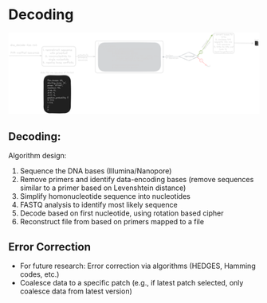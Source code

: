 # Decoding

<div class="scroll">

![decoding](./images/decoding_dark.png)

</div>

## Decoding: 
Algorithm design:
1. Sequence the DNA bases (Illumina/Nanopore)
2. Remove primers and identify data-encoding bases (remove sequences similar to a primer based on Levenshtein distance)
3. Simplify homonucleotide sequence into nucleotides
4. FASTQ analysis to identify most likely sequence
5. Decode based on first nucleotide, using rotation based cipher 
6. Reconstruct file from based on primers mapped to a file

## Error Correction
- For future research: Error correction via algorithms (HEDGES, Hamming codes, etc.)
- Coalesce data to a specific patch (e.g., if latest patch selected, only coalesce data from latest version)


